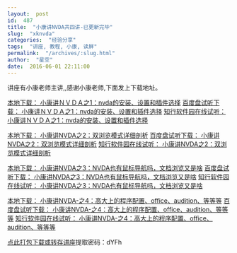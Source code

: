 ```yaml
---
layout:  post
id:  487
title:  "小康讲NVDA共四讲-已更新完毕"
slug:  "xknvda"
categories:  "经验分享"
tags:  "讲座, 教程, 小康, 读屏"
permalink:  "/archives/:slug.html"
author:  "星空"
date:  2016-06-01 22:11:00
---
```




讲座有小康老师主讲,,感谢小康老师,下面发上下载地址。


<a accesskey="x" href="http://www.zd.hk/disk/?id=AF7juiRFVFf2">本地下载： 小康讲ＮＶＤＡ之1：nvda的安装、设置和插件选择</a>
<a href="http://pan.baidu.com/s/1skBHI2L">百度盘试听下载： 小康讲ＮＶＤＡ之1：nvda的安装、设置和插件选择</a>
<a href="http://www.zxrjy.net/jc/785.html">知行软件园在线试听： 小康讲ＮＶＤＡ之1：nvda的安装、设置和插件选择</a>

<a accesskey="x" href="http://www.zd.hk/disk/?id=fey2MvnE3mie">本地下载： 小康讲NVDA之2：双浏览模式详细剖析</a>
<a href="http://pan.baidu.com/s/1hshimag">百度盘试听下载： 小康讲NVDA之2：双浏览模式详细剖析</a>
<a href="http://www.zxrjy.net/jc/786.html">知行软件园在线试听： 小康讲NVDA之2：双浏览模式详细剖析</a>

<a accesskey="x" href="http://www.zd.hk/disk/?id=J3AJrmMjuM7j">本地下载： 小康讲NVDA之3：NVDA也有鼠标导航吗，文档浏览又是啥</a>
<a href="http://pan.baidu.com/s/1eSEwnXg">百度盘试听下载： 小康讲NVDA之3：NVDA也有鼠标导航吗，文档浏览又是啥</a>
<a href="http://www.zxrjy.net/jc/787.html">知行软件园在线试听： 小康讲NVDA之3：NVDA也有鼠标导航吗，文档浏览又是啥</a>

<a accesskey="x" href="http://www.zd.hk/disk/?id=VjeIFbBFjyUz">本地下载： 小康讲NVDA-之4：高大上的程序配置、office、audition、等等等</a>
<a href="http://pan.baidu.com/s/1qXCzIpe">百度盘试听下载： 小康讲NVDA-之4：高大上的程序配置、office、audition、等等等</a>
<a href="http://www.zxrjy.net/jc/788.html">知行软件园在线试听： 小康讲NVDA-之4：高大上的程序配置、office、audition、等等等</a>

<a href="https://eyun.baidu.com/s/3bo7BA9p">点此打包下载或转存讲座</a>提取密码：dYFh